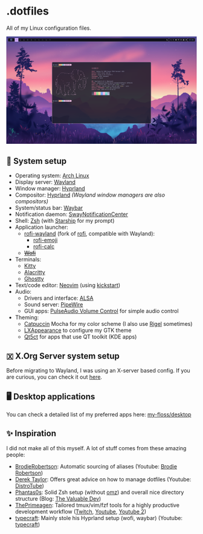 # .dotfiles

All of my Linux configuration files.

![screenshot](./assets/screenshot.png)

## 🐧 System setup

- Operating system: [Arch Linux](https://archlinux.org/)
- Display server: [Wayland](https://wayland.freedesktop.org/)
- Window manager: [Hyprland](https://hyprland.org/)
- Compositor: [Hyprland](https://hyprland.org/) *(Wayland window managers are also compositors)*
- System/status bar: [Waybar](https://github.com/Alexays/Waybar)
- Notification daemon: [SwayNotificationCenter](https://github.com/ErikReider/SwayNotificationCenter)
- Shell: [Zsh](https://www.zsh.org/) (with [Starship](https://starship.rs/) for my prompt)
- Application launcher:
    - [rofi-wayland](https://github.com/lbonn/rofi) (fork of [rofi](https://github.com/davatorium/rofi), compatible with Wayland):
        - [rofi-emoji](https://github.com/Mange/rofi-emoji)
        - [rofi-calc](https://github.com/svenstaro/rofi-calc)
    - ~~[Wofi](https://hg.sr.ht/~scoopta/wofi)~~
- Terminals:
    - [Kitty](https://sw.kovidgoyal.net/kitty)
    - [Alacritty](https://alacritty.org)
    - [Ghostty](https://ghostty.org)
- Text/code editor: [Neovim](https://neovim.io/) (using [kickstart](https://github.com/nvim-lua/kickstart.nvim))
- Audio:
    - Drivers and interface: [ALSA](https://www.alsa-project.org/)
    - Sound server: [PipeWire](https://pipewire.org/)
    - GUI apps: [PulseAudio Volume Control](https://freedesktop.org/software/pulseaudio/pavucontrol/) for simple audio control
- Theming:
    - [Catpuccin](https://github.com/catppuccin/catppuccin) Mocha for my color scheme (I also use [Rigel](https://github.com/Rigellute/rigel) sometimes)
    - [LXAppearance](https://github.com/lxde/lxappearance) to configure my GTK theme
    - [Qt5ct](https://github.com/desktop-app/qt5ct) for apps that use QT toolkit (KDE apps)

## 🇽 X.Org Server system setup

Before migrating to Wayland, I was using an X-server based config.
If you are curious, you can check it out [here](./xorg_setup.md).

## 🖥️ Desktop applications

You can check a detailed list of my preferred apps here: [my-floss/desktop](https://github.com/Coko7/my-floss/blob/main/desktop.md)

## ✨ Inspiration

I did not make all of this myself. A lot of stuff comes from these amazing people:
- [BrodieRobertson](https://github.com/BrodieRobertson/dotfiles): Automatic sourcing of aliases (Youtube: [Brodie Robertson](https://www.youtube.com/channel/UCld68syR8Wi-GY_n4CaoJGA))
- [Derek Taylor](https://gitlab.com/dwt1/dotfiles): Offers great advice on how to manage dotfiles (Youtube: [DistroTube](https://www.youtube.com/channel/UCVls1GmFKf6WlTraIb_IaJg))
- [Phantas0s](https://github.com/Phantas0s/.dotfiles): Solid Zsh setup (without [omz](https://ohmyz.sh/)) and overall nice directory structure (Blog: [The Valuable Dev](https://thevaluable.dev/))
- [ThePrimeagen](https://github.com/ThePrimeagen/.dotfiles): Tailored tmux/vim/fzf tools for a highly productive development workflow ([Twitch](https://www.twitch.tv/theprimeagen), [Youtube](https://www.youtube.com/channel/UC8ENHE5xdFSwx71u3fDH5Xw), [Youtube 2](https://www.youtube.com/channel/UCUyeluBRhGPCW4rPe_UvBZQ))
- [typecraft](https://github.com/typecraft-dev/dotfiles): Mainly stole his Hyprland setup (wofi, waybar) (Youtube: [typecraft](https://www.youtube.com/channel/UCo71RUe6DX4w-Vd47rFLXPg))
